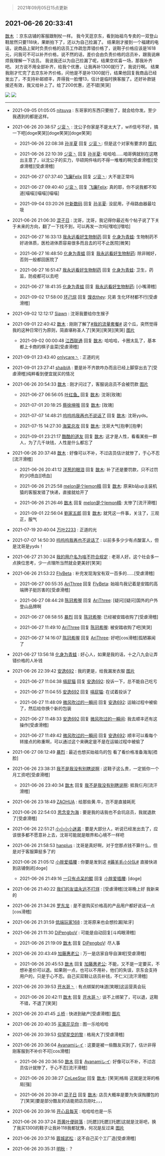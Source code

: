 > 2021年09月05日15点更新
<link rel="stylesheet" href="https://cdn.jsdelivr.net/gh/taotie6/sampleJSON@main/css/photo_show.css">


 ## 2021-06-26 20:33:41 

 [㪚木](https://www.coolapk.com/feed/28028799?shareKey=M2QxYTA1MmY1NzRhNjEzMTc4MTc~) ：京东店铺的客服跟制杖一样。
我今天逛京东，看到始祖鸟专卖的一双登山鞋居然只要118块，果断拍下了，还以为自己捡漏了。
结果刚才接到一个福建的电话，说商品上架时负责价格的店员工作疏忽弄错价格了，说鞋子价格应该是1618元，问我可不可以补齐价格，说不然的话，差价会由负责价格的店员补<!--break-->，跟我说麻烦我理解一下店员。
我说我还以为自己捡漏了呢，结果空欢喜一场，那我补齐吧。
对方说不用全部补齐，给我个优惠，让我再补1300就行了，我说行啊。
结果我刚才忙完了去京东补齐价格，问他是不是补1300就行，结果他回复我商品已经发出了，不支持补邮顺丰，弄得我一脸懵13，估计是临时换客服了。还好补款链接还有效，我又给补上了。给了200优惠，还不错[笑哭] 

<div class="album">
<img class="img-item" src="http://image.coolapk.com/feed/2021/0626/20/1081091_e8f6c6f7_0819_907@1080x903.jpeg" />
<img class="img-item" src="http://image.coolapk.com/feed/2021/0626/20/1081091_b8f9548b_0819_9072@743x2677.png" />
</div>

 ------- 

- 2021-09-05 01:05:05 [nitsuya](uid=1110951) : 东哥家的东西只要拍了，就会给你发。至少我遇到的都是这样。 

- 2021-06-26 20:38:57 [ジ衮丶](uid=494451) : 沈公子你家是不是太大了，wifi信号不好，搞一下吧[doge笑哭][doge笑哭][doge笑哭] 

    - 2021-06-26 22:08:38 [孙半夏](uid=1851173) 回复 [ジ衮丶](uid=494451): 但是这个对家有要求的 [图片](http://image.coolapk.com/feed/2021/0626/22/1851173_6518_2424@828x1792.jpg)

    - 2021-06-26 22:10:39 [ジ衮丶](uid=494451) 回复 [孙半夏](uid=1851173): 哈哈哈……咱哥俩就别在这瞎出主意了，以沈公子的实力，华硕网件啥的不得一堆堆的啊[受虐滑稽][受虐滑稽][受虐滑稽] 

    - 2021-06-27 07:37:40 [飞廉Felix](uid=900024) 回复 [ジ衮丶](uid=494451): 大不是正常吗 

    - 2021-06-27 09:40:40 [ジ衮丶](uid=494451) 回复 [飞廉Felix](uid=900024): 真的耶，你不说我都不知道[喵喵][喵喵][喵喵] 

    - 2021-09-04 03:20:26 [叶新数码](uid=4087136) 回复 [孙半夏](uid=1851173): 没屁用，子母路由器最垃圾 

- 2021-06-26 21:06:30 [混子日](uid=1878276) : 沈哥，沈哥，我记得你最近有个帖子说了下关于未来的方向，翻了一下找不到，可以再发一次吗[嘿哈][嘿哈] 

    - 2021-06-27 16:33:13 [我永远看好生物制药](uid=3331493) 回复 [化身为青蛙](uid=1209189): 生物制药不好进体质，医检进体质容易很多而且去的可不止医院[微笑] 

    - 2021-06-27 16:48:50 [化身为青蛙](uid=1209189) 回复 [我永远看好生物制药](uid=3331493): 除非贼好，否则一般都回医院了 

    - 2021-06-27 16:51:47 [我永远看好生物制药](uid=3331493) 回复 [化身为青蛙](uid=1209189): 卫生，药监，防疫都可以去吧 

    - 2021-06-27 18:41:35 [化身为青蛙](uid=1209189) 回复 [我永远看好生物制药](uid=3331493): [小嘴滑稽] 

    - 2021-09-02 17:58:00 [环己烷](uid=181632) 回复 [馊衣they](uid=3626049): 兄弟  生化环材都不行[受虐滑稽] 

- 2021-09-02 12:12:17 [Siawn](uid=2472498) : 沈哥我要给你生猴子 

- 2021-09-01 22:40:42 [㪚木](uid=1081091) : 刚刚了解了<a class="feed-link-tag" href="/t/我的流量套餐?type=0">#我的流量套餐#</a> 这个瓜，突然觉得我的这种日常行为原则，简直堪称圣人了[笑哭][笑哭][笑哭] [图片](http://image.coolapk.com/feed/2018/1217/07/1081091_1545003920_5732@216x196.gif)

    - 2021-09-02 00:00:48 [江西联通](uid=2441973) 回复 [㪚木](uid=1081091): 哈哈哈，卡圈太乱了，基本都上卡商的棋子韭菜[受虐滑稽] 

- 2021-09-01 23:43:40 [onlycare丶](uid=2110409) : 正道的光 

- 2021-09-01 23:27:41 [shaibIA](uid=11318047) : 要是补不齐款咋办而且已经上脚穿出去了[受虐滑稽]纯粹看到便宜就买的情况 

- 2021-06-26 20:54:33 [㪚木](uid=1081091) : 刚才问过了，客服说店员不会被罚款 [图片](http://image.coolapk.com/feed/2021/0626/20/1081091_7e659fe3_2072_8227@757x1423.jpeg)

    - 2021-06-27 06:56:05 [叶红鱼_](uid=728808) 回复 [㪚木](uid=1081091): 沈哥[玫瑰] 

    - 2021-07-01 20:18:25 [蔡徐坤哦](uid=6614339) 回复 [㪚木](uid=1081091): [玫瑰] 

    - 2021-07-07 14:48:21 [呜呜呜我再也不说话了](uid=897110) 回复 [㪚木](uid=1081091): 沈哥yyds。 

    - 2021-07-15 14:27:30 [海棠总攻](uid=1184715) 回复 [㪚木](uid=1081091): 沈哥大气[抱拳][抱拳] 

    - 2021-09-01 23:21:17 [酷酷的道友](uid=3287840) 回复 [㪚木](uid=1081091): 这才是人性，看看某些一群人，为了几千块钱，人性是什么都忘了 

- 2021-06-26 20:37:48 [㪚木](uid=1081091) : 好像可以不补，不过店员估计就惨了，于心不忍[流汗滑稽] 

    - 2021-06-26 20:41:12 [洋葱的眼泪](uid=651045) 回复 [㪚木](uid=1081091): 补了还是要罚款，只不过罚的少[喷血][喷血] 

    - 2021-06-26 21:25:58 [melon是个lemon精](uid=2080744) 回复 [㪚木](uid=1081091): 原来b站up主装机猿的客服发错了快递，直接就给开了 

    - 2021-06-26 21:26:46 [㪚木](uid=1081091) 回复 [melon是个lemon精](uid=2080744): 太惨了[流汗滑稽] 

    - 2021-09-01 22:56:04 [劉家五郎](uid=2940886) 回复 [㪚木](uid=1081091): 就凭这一件事，关注了，三观正，服气 

- 2021-07-19 20:40:04 [万叶2233](uid=3145614) : 正道的光 

- 2021-07-07 14:50:30 [呜呜呜我再也不说话了](uid=897110) : 以前多多少少有点酸富人，但是沈哥是yyds！ 

- 2021-06-27 21:30:24 [我的用户名为啥不符合规定](uid=1114002) : 老哥人好。这个社会多一点换位思考，少一点理所当然就会更美好[笑哭] 

- 2021-06-26 21:53:22 [FlyBeta](uid=507156) : 补完发现淘宝有双一百多的……[受虐滑稽] 

    - 2021-06-27 00:55:35 [AriThree](uid=1560115) 回复 [FlyBeta](uid=507156): 始祖鸟我记着是安踏的高端牌子挺厉害的[受虐滑稽] 

    - 2021-06-27 08:44:28 [陈冠希喔](uid=992843) 回复 [AriThree](uid=1560115): [疑问][疑问]国外的户外登山品牌啊 

    - 2021-06-27 08:58:55 [暴烈](uid=3307053) 回复 [陈冠希喔](uid=992843): 已经被安踏收购了[受虐滑稽] 

    - 2021-06-27 11:49:10 [AriThree](uid=1560115) 回复 [陈冠希喔](uid=992843): 被安踏收购了吧[笑哭] 

    - 2021-06-27 14:16:07 [陈冠希喔](uid=992843) 回复 [AriThree](uid=1560115): 好吧[cos滑稽]孤陋寡闻了 

- 2021-06-27 13:56:18 [化身为青蛙](uid=1209189) : 好心人，如果是我的话，十之八九会让弄错价格的人补钱 

- 2021-06-26 22:39:42 [安逸692](uid=1171740) : 我的更是，给我漏发衣服 [图片](http://image.coolapk.com/feed/2021/0626/22/1171740_44b91681_8380_9886@1080x2400.jpeg)

    - 2021-06-27 11:04:38 [嗝屁猫](uid=1169961) 回复 [安逸692](uid=1171740): 投诉一下，总不能自己吃亏 

    - 2021-06-27 11:04:55 [安逸692](uid=1171740) 回复 [嗝屁猫](uid=1169961): 在试着投诉了 

    - 2021-06-27 11:48:09 [微风吹过的一瞬间](uid=1838716) 回复 [安逸692](uid=1171740): 运输过程中被偷了，然后给你换个新的包装 

    - 2021-06-27 11:48:33 [安逸692](uid=1171740) 回复 [微风吹过的一瞬间](uid=1838716): 我去顺丰还有这操作[受虐滑稽] 

    - 2021-06-27 11:49:42 [微风吹过的一瞬间](uid=1838716) 回复 [安逸692](uid=1171740): 顺丰可以看每个转接点的称重啊，可以通过这个来确定是不是在运输过程中被偷了 

- 2021-06-27 08:12:49 [暴烈](uid=3307053) : 最近也想买始祖鸟的包  看了看价格准备海淘[捂脸] 

- 2021-06-26 23:38:31 [我不是我没有别瞎说啊](uid=2231912) : 这鞋子这么贵，一定抵你一个月工资吧[受虐滑稽] 

    - 2021-06-26 23:40:34 [㪚木](uid=1081091) 回复 [我不是我没有别瞎说啊](uid=2231912): 抵我仨月[流汗滑稽] 

- 2021-06-26 23:18:49 [ZAOHUA](uid=1930793) : 给那些黄.牛，岂不是直接耗死 

- 2021-06-26 22:54:03 [思念变为海](uid=3297485) : 要是我的话我也不会坑店员，我就退款了[受虐滑稽] 

- 2021-06-26 22:51:21 [小小小小迷弟](uid=4594775) : 要是大部分人，听说已经发出去了，应该很多都不愿意补上去，沈哥可能就是眼界和心境不一样吧 

- 2021-06-26 21:58:53 [hanplus](uid=699112) : 沈哥是真好啊，对于您那点钱不算什么，但是对于客服算挺多了的 

- 2021-06-26 21:05:12 [小胖爱插腰](uid=1631897) : 你要是发到这 <a class="feed-link-tag" href="/t/薅羊毛小分队?type=0">#薅羊毛小分队#</a> 直接快进到店铺倒闭[doge] 

    - 2021-06-26 21:49:16 [一只有点呆的鲲](uid=5597843) 回复 [小胖爱插腰](uid=1631897): [doge] 

- 2021-06-26 21:40:22 [我们的友谊永远不打烊](uid=2688143) : [受虐滑稽]沈哥晚上好 我新来的 

- 2021-06-26 21:34:26 [罗东龙](uid=443655) : 是不是购买价格高的产品用户都好说话一点[cos滑稽] 

- 2021-06-26 21:31:59 [低端玩家168](uid=3759433) : 沈哥原来也会想捡漏[呲牙] 

- 2021-06-26 21:11:30 [DiPengboV](uid=1023920) : 可能是自动回复[斗鸡眼滑稽] 

    - 2021-06-26 21:19:09 [㪚木](uid=1081091) 回复 [DiPengboV](uid=1023920): 尽人事 

- 2021-06-26 20:43:49 [加藤惠老公](uid=1266680) : 万一是店家自导自演呢[受虐滑稽] 

    - 2021-06-26 20:45:53 [㪚木](uid=1081091) 回复 [加藤惠老公](uid=1266680): 不能，又不是一定要买，不想补差价可以退。如果刚一点，也可以不用补，他们的失误，京东会支持用户的，只是于心不忍。自己买双鞋让店员补钱，不仁义[流汗滑稽] 

- 2021-06-26 20:39:53 [开水哥丶](uid=608451) : 有点绑架的味道[笑眼]这运营真会玩 

    - 2021-06-26 20:42:11 [㪚木](uid=1081091) 回复 [开水哥丶](uid=608451): 谈不上绑架了，可以退，这鞋不错，不退了[笑哭] 

- 2021-06-26 20:41:45 [彡桥](uid=3740933) : 快进到破产[受虐滑稽] [图片](http://image.coolapk.com/feed/2021/0626/20/3740933_9f76e241_1303_2344@1392x925.jpeg)

- 2021-06-26 20:40:35 [买束花见你](uid=3717339) : 图一乐哈哈哈 

- 2021-06-26 20:39:53 [仰望星空的黎](uid=1961388) : 格局大了[受虐滑稽] 

- 2021-06-26 20:36:04 [Ayanamiレイ](uid=3358558) : 这要是被一些酷友买到了，估计非得刚客服到不补价不可[cos滑稽] 

    - 2021-06-26 20:36:50 [㪚木](uid=1081091) 回复 [Ayanamiレイ](uid=3358558): 好像可以不补，不过店员估计就惨了，于心不忍[流汗滑稽] 

    - 2021-06-26 20:38:27 [CnLeeStar](uid=2416169) 回复 [㪚木](uid=1081091): [笑哭]格局 这就是沈哥的格局[强] 

    - 2021-06-26 20:39:41 [混子日](uid=1878276) 回复 [㪚木](uid=1081091): 店员大概率是要为失误掏腰包的了[笑哭]要是部分酷友的话能把店员刚吐，，， 

- 2021-06-26 20:39:16 [开心且每天](uid=1578393) : 哈哈哈也是一乐 

- 2021-06-26 20:37:24 [而黄叶便碎落](uid=2845514) : [托腮][托腮][托腮]这就是沈哥吧，换了我买1300的鞋子让我补118我都犹豫，何况是反过来 [图片](http://image.coolapk.com/feed/2021/0501/08/1834839_f12536a3_8840_2367@376x480.gif)

- 2021-06-26 20:37:16 [蓉城武松](uid=2335991) : 这不自己买个工厂造[受虐滑稽] 

- 2021-06-26 20:35:31 [明秋](uid=554622) : ？ 

